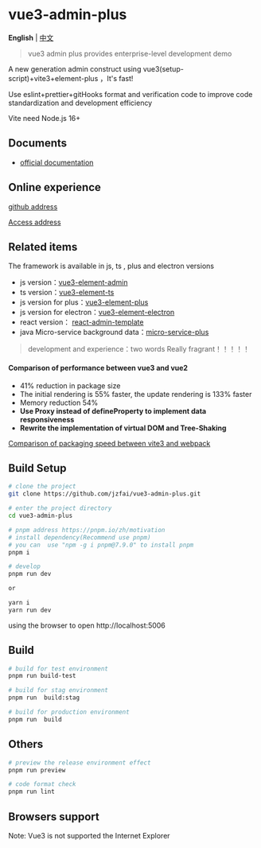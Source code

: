 # vue3-admin-plus
**English** | [中文](./README-zh_CN.md)

> vue3 admin plus provides enterprise-level development demo

A new  generation admin  construct   using  vue3(setup-script)+vite3+element-plus ，It's fast!

Use eslint+prettier+gitHooks format and verification code to improve code standardization and development efficiency

Vite need  Node.js 16+ 


## Documents

- [official documentation](https://github.jzfai.top/vue3-admin-doc/)

## Online experience

[github address](https://github.com/jzfai/vue3-admin-plus.git)

[Access address](https://github.jzfai.top/vue3-admin-plus)

## Related items

The framework is available in js, ts , plus and electron versions
- js version：[vue3-element-admin](https://github.com/jzfai/vue3-admin-template.git)
- ts version：[vue3-element-ts](https://github.com/jzfai/vue3-admin-ts.git)
- js version for plus：[vue3-element-plus](https://github.com/jzfai/vue3-admin-plus.git)
- js version for electron：[vue3-element-electron](https://github.com/jzfai/vue3-admin-electron.git)
- react version： [react-admin-template](https://github.com/jzfai/react-admin-template.git)
- java Micro-service background data：[micro-service-plus](https://github.com/jzfai/micro-service-plus)
> development and  experience：two words  Really fragrant！！！！！

#### Comparison of performance between vue3 and vue2
- 41% reduction in package size
- The initial rendering is 55% faster, the update rendering is 133% faster
- Memory reduction 54%
- **Use Proxy instead of defineProperty to implement data responsiveness**
- **Rewrite the implementation of virtual DOM and Tree-Shaking**

[Comparison of packaging speed between vite3 and webpack](https://github.com/jzfai/vue3-admin-plus/issues/2)

## Build Setup

```bash
# clone the project
git clone https://github.com/jzfai/vue3-admin-plus.git

# enter the project directory
cd vue3-admin-plus

# pnpm address https://pnpm.io/zh/motivation
# install dependency(Recommend use pnpm)
# you can  use "npm -g i pnpm@7.9.0" to install pnpm 
pnpm i

# develop
pnpm run dev

or

yarn i
yarn run dev
```

using the browser to open http://localhost:5006

## Build

```bash
# build for test environment
pnpm run build-test

# build for stag environment
pnpm run  build:stag

# build for production environment
pnpm run  build
```

## Others

```bash
# preview the release environment effect
pnpm run preview

# code format check
pnpm run lint

```

## Browsers support

Note: Vue3 is not supported the Internet Explorer